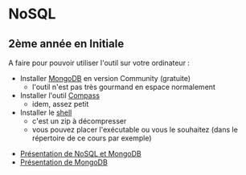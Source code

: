 # NoSQL

## 2ème année en Initiale

A faire pour pouvoir utiliser l'outil sur votre ordinateur :

- Installer [MongoDB](https://www.mongodb.com/try/download/community) en version Community (gratuite)
    - l'outil n'est pas très gourmand en espace normalement
- Installer l'outil [Compass](https://www.mongodb.com/try/download/compass)
    - idem, assez petit
- Installer le [shell](https://www.mongodb.com/try/download/shell)
    - c'est un zip à décompresser
    - vous pouvez placer l'exécutable ou vous le souhaitez (dans le répertoire de ce cours par exemple)

<!--
10 séances de 1h30 / groupe : 2 groupes

1. Présentation NoSQL
2. Présenation MongoDB
3. Intro utilisation MongoDB
4.
5.
6.
7.
8.
9.
10.
-->

- [Présentation de NoSQL et MongoDB](seance1-slides.html)
- [Présentation de MongoDB](seance2-slides.html)